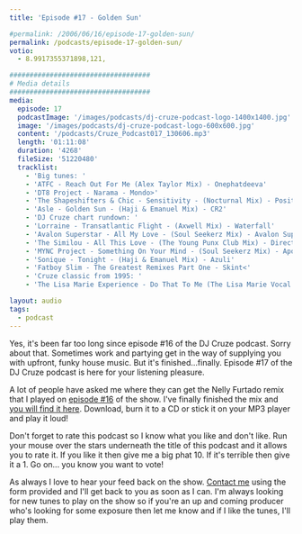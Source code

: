 ```yaml
---
title: 'Episode #17 - Golden Sun'

#permalink: /2006/06/16/episode-17-golden-sun/
permalink: /podcasts/episode-17-golden-sun/
votio:
  - 8.9917355371898,121,

###################################
# Media details
###################################
media:
  episode: 17
  podcastImage: '/images/podcasts/dj-cruze-podcast-logo-1400x1400.jpg'
  image: '/images/podcasts/dj-cruze-podcast-logo-600x600.jpg'
  content: '/podcasts/Cruze_Podcast017_130606.mp3'
  length: '01:11:08'
  duration: '4268'
  fileSize: '51220480'
  tracklist:
    - 'Big tunes: '
    - 'ATFC - Reach Out For Me (Alex Taylor Mix) - Onephatdeeva'
    - 'DT8 Project - Narama - Mondo>'
    - 'The Shapeshifters & Chic - Sensitivity - (Nocturnal Mix) - Positiva'
    - 'Asle - Golden Sun - (Haji & Emanuel Mix) - CR2'
    - 'DJ Cruze chart rundown: '
    - 'Lorraine - Transatlantic Flight - (Axwell Mix) - Waterfall'
    - 'Avalon Superstar - All My Love - (Soul Seekerz Mix) - Avalon Superstar'
    - 'The Similou - All This Love - (The Young Punx Club Mix) - Direction'
    - 'MYNC Project - Something On Your Mind - (Soul Seekerz Mix) - Apollo'
    - 'Sonique - Tonight - (Haji & Emanuel Mix) - Azuli'
    - 'Fatboy Slim - The Greatest Remixes Part One - Skint<'
    - 'Cruze classic from 1995: '
    - 'The Lisa Marie Experience - Do That To Me (The Lisa Marie Vocal Experience Mix Part 1) - White label'

layout: audio
tags:
  - podcast
---
```


Yes, it's been far too long since episode #16 of the DJ Cruze podcast. Sorry about that. Sometimes work and partying get in the way of supplying you with upfront, funky house music. But it's finished...finally. Episode #17 of the DJ Cruze podcast is here for your listening pleasure.

A lot of people have asked me where they can get the Nelly Furtado remix that I played on [episode #16][3] of the show. I've finally finished the mix and [you will find it here][4]. Download, burn it to a CD or stick it on your MP3 player and play it loud!

Don't forget to rate this podcast so I know what you like and don't like. Run your mouse over the stars underneath the title of this podcast and it allows you to rate it. If you like it then give me a big phat 10. If it's terrible then give it a 1. Go on... you know you want to vote!

As always I love to hear your feed back on the show. [Contact me][5] using the form provided and I'll get back to you as soon as I can. I'm always looking for new tunes to play on the show so if you're an up and coming producer who's looking for some exposure then let me know and if I like the tunes, I'll play them.

[1]: http://ripple.radiotail.com/211/Cruze_Podcast017_130606.mp3
[2]: http://www.djcruze.co.uk/cms/podcasts/feed/rss2
[3]: http://www.djcruze.co.uk/cms/2006/05/22/episode-16-renegade-master/
[4]: http://www.djcruze.co.uk/cms/2006/06/09/nelly-furtado-man-eater-dj-cruze-funkfinders-remix-part-ii/
[5]: /contact
